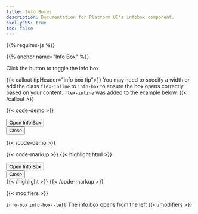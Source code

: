 ```yaml
---
title: Info Boxes
description: Documentation for Platform UI's infobox component.
skellyCSS: true
toc: false
---
```

{{% requires-js %}}

{{% anchor name="Info Box" %}}

Click the button to toggle the info box. 

{{< callout tipHeader="info box tip">}}
You may need to specify a width or add the class `flex-inline` to `info-box` to ensure the box opens correctly based on your content. `flex-inline` was added to the example below.
{{< /callout >}}

{{< code-demo >}}
<div class="info-box flex-inline">
  <button class="button toggle-hidden" role="button" aria-label="Toggle">
    Open Info Box
  </button>
  <div class="info-box__content hidden">
    <button class="button info-box__close">
      <!-- close button doesn't work -->
      Close 
      <i class="pi-times" aria-hidden="hidden"></i>
    </button>
    <p class="skeleton" data-lines="4" role="presentation"></p>
  </div>
</div>
{{< /code-demo >}}

{{< code-markup >}}
{{< highlight html >}}
 <div class="info-box">
   <!-- Info Box Trigger -->
   <button class="button toggle-hidden">
     Open Info Box
   </button>
   <!-- Info Box Content -->
   <div class="info-box__content hidden">
     <button class="button info-box__close">
       Close 
       <i class="pi-times"></i>
     </button>
     <!-- Info Box content goes here! -->
   </div>
 </div>
{{< /highlight >}}
{{< /code-markup >}}

{{< modifiers >}}
<tr>
  <td data-label="Base">
    <code>info-box</code>
  </td>
  <td data-label="Modifier">
    <code>info-box--left</code>
  </td>
  <td data-label="Secondary Modifier">
    <i class="pi-ban" aria-hidden="true"></i>
  </td>
  <td data-label="Data Attribute">
    <i class="pi-ban" aria-hidden="true"></i>
  </td>
  <td data-label="Behavior">
    The info box opens from the left
  </td>
</tr>
{{< /modifiers >}}
